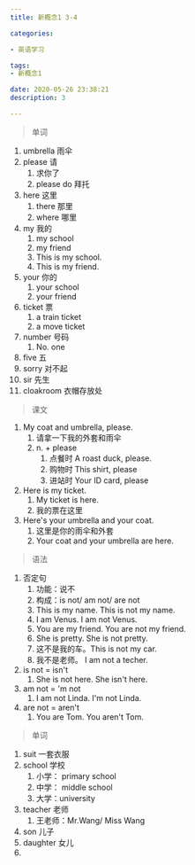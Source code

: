 ```yaml
---
title: 新概念1 3-4

categories: 

- 英语学习

tags: 
- 新概念1

date: 2020-05-26 23:38:21
description: 3

---
```


>单词

<!-- more -->

1. umbrella 雨伞
2. please 请
   1. 求你了
   2. please do 拜托
3. here 这里
   1. there 那里
   2. where 哪里
4. my 我的
   1. my school
   2. my friend
   3. This is my school.
   4. This is my friend.
5. your 你的
   1. your school
   2. your friend
6. ticket 票
   1. a train ticket
   2. a move ticket
7. number 号码
   1. No. one
8. five 五
9. sorry 对不起
10. sir 先生
11. cloakroom 衣帽存放处

>  课文

1. My coat and umbrella, please.
   1. 请拿一下我的外套和雨伞
   2. n. + please
      1. 点餐时  A roast duck, please.
      2. 购物时  This shirt, please
      3. 进站时  Your ID card, please
2. Here is my ticket.
   1. My ticket is here.
   2. 我的票在这里
3. Here's your umbrella and your coat.
   1. 这里是你的雨伞和外套
   2. Your coat and your umbrella are here.

> 语法

1. 否定句
   1. 功能：说不
   2. 构成：is not/ am not/ are not
   3. This is my name. This is not my name.
   4. I am Venus. I am not Venus.
   5. You are my friend. You are not my friend.
   6. She is pretty. She is not pretty.
   7. 这不是我的车。This is not my car. 
   8. 我不是老师。 I am not a techer.
2. is not = isn't
   1. She is not here.  She isn't here.
3. am not = 'm not
   1. I am not Linda. I'm not Linda.
4. are not = aren't
   1. You are Tom. You aren't Tom.

> 单词

1. suit 一套衣服
2. school 学校
   1. 小学： primary school
   2. 中学： middle school
   3. 大学：university
3. teacher 老师
   1. 王老师：Mr.Wang/ Miss Wang
4. son 儿子
5. daughter 女儿
6. 

